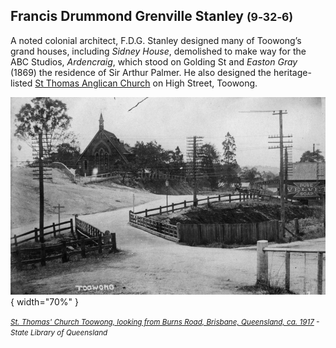 ## Francis Drummond Grenville Stanley <small>(9‑32‑6)</small>

A noted colonial architect, F.D.G. Stanley designed many of Toowong’s grand houses, including *Sidney House*, demolished to make way for the ABC Studios, *Ardencraig*, which stood on Golding St and *Easton Gray* (1869) the residence of Sir Arthur Palmer. He also designed the heritage-listed [St Thomas Anglican Church](https://apps.des.qld.gov.au/heritage-register/detail/?id=600336) on High Street, Toowong.

![St. Thomas' Church Toowong, looking from Burns Road, Brisbane, Queensland, ca. 1917](../assets/st-thomas-church-toowong-ca1917.jpg){ width="70%" }

*<small>[St. Thomas' Church Toowong, looking from Burns Road, Brisbane, Queensland, ca. 1917](http://onesearch.slq.qld.gov.au/permalink/f/1upgmng/slq_alma21220179080002061) - State Library of Queensland </small>*

